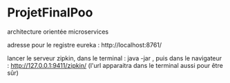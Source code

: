 # ProjetFinalPoo
architecture orientée microservices

adresse pour le registre eureka : http://localhost:8761/

lancer le serveur zipkin, dans le terminal : java -jar <leJarZipkin>,
puis dans le navigateur : http://127.0.0.1:9411/zipkin/ (l'url apparaitra dans le terminal aussi pour être sûr)
